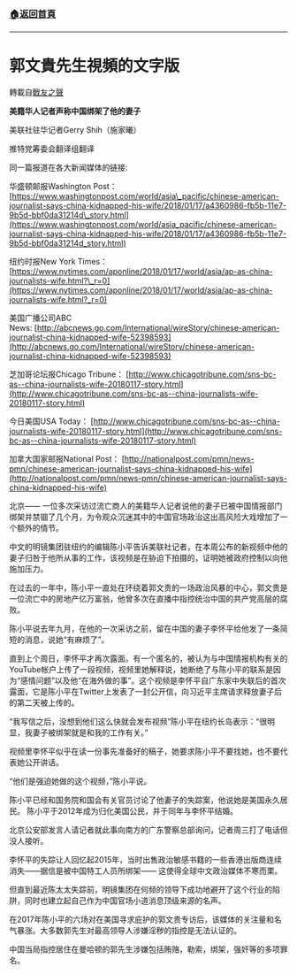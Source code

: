 ###  [:house:返回首頁](https://github.com/ourhimalayas/txt)
---
# 郭文貴先生視頻的文字版
轉載自[戰友之聲](http://littleantvoice.blogspot.com)

**美籍华人记者声称中国绑架了他的妻子**

美联社驻华记者Gerry Shih（施家曦）







推特党筹委会翻译组翻译



同一篇报道在各大新闻媒体的链接:



华盛顿邮报Washington Post：[https://www.washingtonpost.com/world/asia\_pacific/chinese-american-journalist-says-china-kidnapped-his-wife/2018/01/17/a4360986-fb5b-11e7-9b5d-bbf0da31214d\_story.html](https://www.washingtonpost.com/world/asia_pacific/chinese-american-journalist-says-china-kidnapped-his-wife/2018/01/17/a4360986-fb5b-11e7-9b5d-bbf0da31214d_story.html)

纽约时报New York Times：[https://www.nytimes.com/aponline/2018/01/17/world/asia/ap-as-china-journalists-wife.html?\_r=0](https://www.nytimes.com/aponline/2018/01/17/world/asia/ap-as-china-journalists-wife.html?_r=0)

美国广播公司ABC News: [http://abcnews.go.com/International/wireStory/chinese-american-journalist-china-kidnapped-wife-52398593](http://abcnews.go.com/International/wireStory/chinese-american-journalist-china-kidnapped-wife-52398593)

芝加哥论坛报Chicago Tribune： [http://www.chicagotribune.com/sns-bc-as--china-journalists-wife-20180117-story.html](http://www.chicagotribune.com/sns-bc-as--china-journalists-wife-20180117-story.html)

今日美国USA Today： [http://www.chicagotribune.com/sns-bc-as--china-journalists-wife-20180117-story.html](http://www.chicagotribune.com/sns-bc-as--china-journalists-wife-20180117-story.html)

加拿大国家邮报National Post： [http://nationalpost.com/pmn/news-pmn/chinese-american-journalist-says-china-kidnapped-his-wife](http://nationalpost.com/pmn/news-pmn/chinese-american-journalist-says-china-kidnapped-his-wife)





北京—— 一位多次采访过流亡商人的美籍华人记者说他的妻子已被中国情报部门绑架并禁锢了几个月，为令观众沉迷其中的中国官场政治这出高风险大戏增加了一个额外的情节。



中文的明镜集团驻纽约的编辑陈小平告诉美联社记者，在本周公布的新视频中他的妻子归咎于他所从事的工作，该视频是在胁迫下拍摄的，证明她被政府控制以向他施加压力。



在过去的一年中，陈小平一直处在环绕着郭文贵的一场政治风暴的中心，郭文贵是一位流亡中的房地产亿万富翁，他曾多次在直播中指控统治中国的共产党高层的腐败。



陈小平说去年九月，在他的一次采访之前，留在中国的妻子李怀平给他发了一条简短的消息，说她“有麻烦了”。



直到上个周日，李怀平才再次露面。有一个匿名的，被认为与中国情报机构有关的YouTube帐户上传了一段视频，视频里她解释说，她断绝了与陈小平的联系是因为“感情问题”以及他“在海外做的事”。这个视频是李怀平自广东家中失联后的首次露面，它是陈小平在Twitter上发表了一封公开信，向习近平主席请求释放妻子后的第二天被上传的。



“我写信之后，没想到他们这么快就会发布视频”陈小平在纽约长岛表示：“很明显，我妻子被绑架就是和我的工作有关。”



视频里李怀平似乎在读一份事先准备好的稿子，她要求陈小平不要找她，也不要代表她公开讲话。



“他们是强迫她做的这个视频，”陈小平说。



陈小平已经和国务院和国会有关官员讨论了他妻子的失踪案，他说她是美国永久居民。 陈小平于2012年成为归化美国公民，并于同年与李怀平结婚。



北京公安部发言人请记者就此事向南方的广东警察总部询问，记者周三打了电话但没人接听。



李怀平的失踪让人回忆起2015年，当时出售政治敏感书籍的一些香港出版商连续消失——据信是被中国特工人员所绑架—— 这使得全球中文政治媒体不寒而栗。



但直到最近陈太太失踪前，明镜集团在何频的领导下成功地避开了这个行业的陷阱，同时也建立起自己作为中国官场小道消息顶级来源的名声。



在2017年陈小平的六场对在美国寻求庇护的郭文贵专访后，该媒体的关注量和名气暴涨。大多数郭先生对最高领导人涉嫌淫秽的指控是无法认证的。



中国当局指控居住在曼哈顿的郭先生涉嫌包括贿赂，勒索，绑架，强奸等的多项罪名。